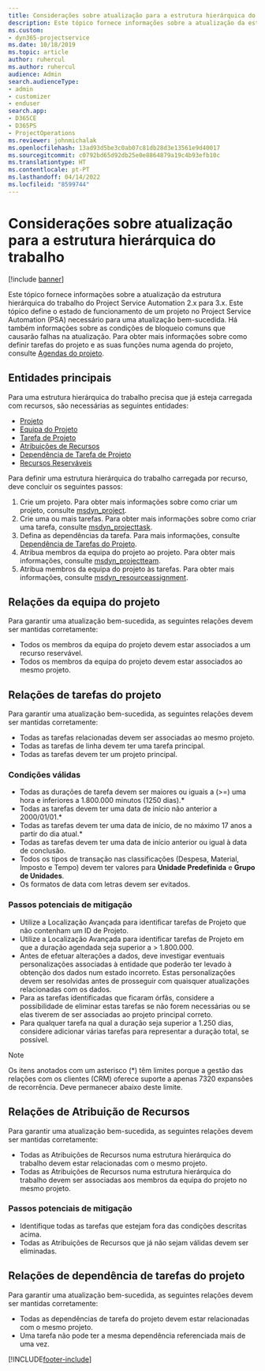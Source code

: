 ```yaml
---
title: Considerações sobre atualização para a estrutura hierárquica do trabalho
description: Este tópico fornece informações sobre a atualização da estrutura hierárquica do trabalho do Project Service Automation 2.x para 3.x.
ms.custom:
- dyn365-projectservice
ms.date: 10/18/2019
ms.topic: article
author: ruhercul
ms.author: ruhercul
audience: Admin
search.audienceType:
- admin
- customizer
- enduser
search.app:
- D365CE
- D365PS
- ProjectOperations
ms.reviewer: johnmichalak
ms.openlocfilehash: 13ad93d5be3c0ab07c81db28d3e13561e9d40017
ms.sourcegitcommit: c0792bd65d92db25e0e8864879a19c4b93efb10c
ms.translationtype: HT
ms.contentlocale: pt-PT
ms.lasthandoff: 04/14/2022
ms.locfileid: "8599744"
---
```

# <a name="upgrade-considerations-for-the-work-breakdown-structure"></a>Considerações sobre atualização para a estrutura hierárquica do trabalho

[!include [banner](../includes/psa-now-project-operations.md)]

Este tópico fornece informações sobre a atualização da estrutura hierárquica do trabalho do Project Service Automation 2.x para 3.x. Este tópico define o estado de funcionamento de um projeto no Project Service Automation (PSA) necessário para uma atualização bem-sucedida. Há também informações sobre as condições de bloqueio comuns que causarão falhas na atualização. Para obter mais informações sobre como definir tarefas do projeto e as suas funções numa agenda do projeto, consulte [Agendas do projeto](project-creating.md).

## <a name="key-entities"></a>Entidades principais
Para uma estrutura hierárquica do trabalho precisa que já esteja carregada com recursos, são necessárias as seguintes entidades:

- [Projeto](/dynamics365/customerengagement/on-premises/developer/entities/msdyn_project)
- [Equipa do Projeto](/dynamics365/customerengagement/on-premises/developer/entities/msdyn_projectteam)
- [Tarefa de Projeto](/dynamics365/customerengagement/on-premises/developer/entities/msdyn_projecttask)
- [Atribuições de Recursos](/dynamics365/customerengagement/on-premises/developer/entities/msdyn_resourceassignment)
- [Dependência de Tarefa de Projeto](/dynamics365/customerengagement/on-premises/developer/entities/msdyn_projecttaskdependency)
- [Recursos Reserváveis](/dynamics365/customerengagement/on-premises/developer/entities/bookableresource)

Para definir uma estrutura hierárquica do trabalho carregada por recurso, deve concluir os seguintes passos:

1. Crie um projeto. Para obter mais informações sobre como criar um projeto, consulte [msdyn_project](/dynamics365/customerengagement/on-premises/developer/entities/msdyn_project).
2. Crie uma ou mais tarefas. Para obter mais informações sobre como criar uma tarefa, consulte [msdyn_projecttask](/dynamics365/customerengagement/on-premises/developer/entities/msdyn_projecttask).
3. Defina as dependências da tarefa. Para mais informações, consulte [Dependência de Tarefas do Projeto](/dynamics365/customerengagement/on-premises/developer/entities/msdyn_projecttaskdependency).
4. Atribua membros da equipa do projeto ao projeto. Para obter mais informações, consulte [msdyn_projectteam](/dynamics365/customerengagement/on-premises/developer/entities/msdyn_projectteam).
5. Atribua membros da equipa do projeto às tarefas. Para obter mais informações, consulte [msdyn_resourceassignment](/dynamics365/customerengagement/on-premises/developer/entities/msdyn_resourceassignment).

## <a name="project-team-relationships"></a>Relações da equipa do projeto

Para garantir uma atualização bem-sucedida, as seguintes relações devem ser mantidas corretamente:
- Todos os membros da equipa do projeto devem estar associados a um recurso reservável.
- Todos os membros da equipa do projeto devem estar associados ao mesmo projeto. 

## <a name="project-task-relationships"></a>Relações de tarefas do projeto
Para garantir uma atualização bem-sucedida, as seguintes relações devem ser mantidas corretamente:

- Todas as tarefas relacionadas devem ser associadas ao mesmo projeto.
- Todas as tarefas de linha devem ter uma tarefa principal.
- Todas as tarefas devem ter um projeto principal.

### <a name="valid-conditions"></a>Condições válidas

- Todas as durações de tarefa devem ser maiores ou iguais a (>=) uma hora e inferiores a 1.800.000 minutos (1250 dias).*
- Todas as tarefas devem ter uma data de início não anterior a 2000/01/01.*
- Todas as tarefas devem ter uma data de início, de no máximo 17 anos a partir do dia atual.*
- Todas as tarefas devem ter uma data de início anterior ou igual à data de conclusão.
- Todos os tipos de transação nas classificações (Despesa, Material, Imposto e Tempo) devem ter valores para **Unidade Predefinida** e **Grupo de Unidades**.
- Os formatos de data com letras devem ser evitados.

### <a name="potential-mitigation-steps"></a>Passos potenciais de mitigação
- Utilize a Localização Avançada para identificar tarefas de Projeto que não contenham um ID de Projeto.
- Utilize a Localização Avançada para identificar tarefas de Projeto em que a duração agendada seja superior a > 1.800.000.
- Antes de efetuar alterações a dados, deve investigar eventuais personalizações associadas à entidade que poderão ter levado à obtenção dos dados num estado incorreto. Estas personalizações devem ser resolvidas antes de prosseguir com quaisquer atualizações relacionadas com os dados.
- Para as tarefas identificadas que ficaram órfãs, considere a possibilidade de eliminar estas tarefas se não forem necessárias ou se elas tiverem de ser associadas ao projeto principal correto.
- Para qualquer tarefa na qual a duração seja superior a 1.250 dias, considere adicionar várias tarefas para representar a duração total, se possível.

> [!NOTE]
> Os itens anotados com um asterisco (\*) têm limites porque a gestão das relações com os clientes (CRM) oferece suporte a apenas 7320 expansões de recorrência. Deve permanecer abaixo deste limite.

## <a name="resource-assignment-relationships"></a>Relações de Atribuição de Recursos
Para garantir uma atualização bem-sucedida, as seguintes relações devem ser mantidas corretamente:

- Todas as Atribuições de Recursos numa estrutura hierárquica do trabalho devem estar relacionadas com o mesmo projeto.
- Todas as Atribuições de Recursos numa estrutura hierárquica do trabalho devem ser associadas aos membros da equipa do projeto no mesmo projeto.

### <a name="potential-mitigation-steps"></a>Passos potenciais de mitigação
- Identifique todas as tarefas que estejam fora das condições descritas acima.  
- Todas as Atribuições de Recursos que já não sejam válidas devem ser eliminadas.

## <a name="project-task-dependency-relationships"></a>Relações de dependência de tarefas do projeto
Para garantir uma atualização bem-sucedida, as seguintes relações devem ser mantidas corretamente:

- Todas as dependências de tarefa do projeto devem estar relacionadas com o mesmo projeto.
- Uma tarefa não pode ter a mesma dependência referenciada mais de uma vez.


[!INCLUDE[footer-include](../includes/footer-banner.md)]
